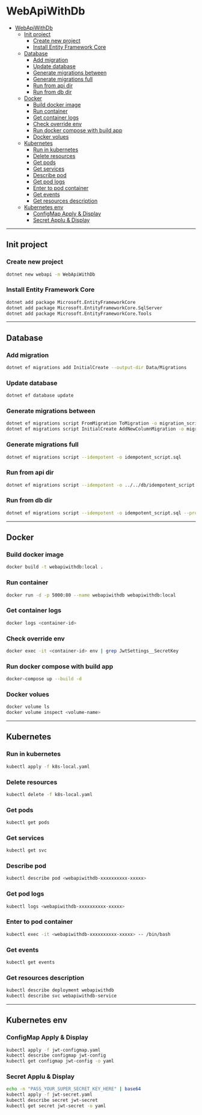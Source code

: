 # WebApiWithDb
- [WebApiWithDb](#webapiwithdb)
  - [Init project](#init-project)
    - [Create new project](#create-new-project)
    - [Install Entity Framework Core](#install-entity-framework-core)
  - [Database](#database)
    - [Add migration](#add-migration)
    - [Update database](#update-database)
    - [Generate migrations between](#generate-migrations-between)
    - [Generate migrations full](#generate-migrations-full)
    - [Run from api dir](#run-from-api-dir)
    - [Run from db dir](#run-from-db-dir)
  - [Docker](#docker)
    - [Build docker image](#build-docker-image)
    - [Run container](#run-container)
    - [Get container logs](#get-container-logs)
    - [Check override env](#check-override-env)
    - [Run docker compose with build app](#run-docker-compose-with-build-app)
    - [Docker volues](#docker-volues)
  - [Kubernetes](#kubernetes)
    - [Run in kubernetes](#run-in-kubernetes)
    - [Delete resources](#delete-resources)
    - [Get pods](#get-pods)
    - [Get services](#get-services)
    - [Describe pod](#describe-pod)
    - [Get pod logs](#get-pod-logs)
    - [Enter to pod container](#enter-to-pod-container)
    - [Get events](#get-events)
    - [Get resources description](#get-resources-description)
  - [Kubernetes env](#kubernetes-env)
    - [ConfigMap Apply \& Display](#configmap-apply--display)
    - [Secret Applu \& Display](#secret-applu--display)

---

## Init project

### Create new project
```bash
dotnet new webapi -n WebApiWithDb
```

### Install Entity Framework Core
```bash
dotnet add package Microsoft.EntityFrameworkCore
dotnet add package Microsoft.EntityFrameworkCore.SqlServer
dotnet add package Microsoft.EntityFrameworkCore.Tools
```

---

## Database
### Add migration
```bash
dotnet ef migrations add InitialCreate --output-dir Data/Migrations
```

### Update database
```bash
dotnet ef database update
```

### Generate migrations between
```bash
dotnet ef migrations script FromMigration ToMigration -o migration_script.sql
dotnet ef migrations script InitialCreate AddNewColumnMigration -o migration_script.sql
```

### Generate migrations full
```bash
dotnet ef migrations script --idempotent -o idempotent_script.sql
```

### Run from api dir
```bash
dotnet ef migrations script --idempotent -o ../../db/idempotent_script.sql
```

### Run from db dir
```bash
dotnet ef migrations script --idempotent -o idempotent_script.sql --project ../src/WebApiWithDb/WebApiWithDb.csproj
```

---

## Docker
### Build docker image 
```bash
docker build -t webapiwithdb:local .
```

### Run container
```bash
docker run -d -p 5000:80 --name webapiwithdb webapiwithdb:local
```

### Get container logs
```bash
docker logs <container-id>
```

### Check override env
```bash
docker exec -it <container-id> env | grep JwtSettings__SecretKey
```

### Run docker compose with build app
```bash
docker-compose up --build -d
```

### Docker volues 
```bash
docker volume ls
docker volume inspect <volume-name>
```
---

## Kubernetes
### Run in kubernetes
```bash
kubectl apply -f k8s-local.yaml
```

### Delete resources
```bash
kubectl delete -f k8s-local.yaml
```

### Get pods
```bash
kubectl get pods
```

### Get services
```bash
kubectl get svc
```

### Describe pod
```bash
kubectl describe pod <webapiwithdb-xxxxxxxxxx-xxxxx>
```

### Get pod logs
```bash
kubectl logs <webapiwithdb-xxxxxxxxxx-xxxxx>
```

### Enter to pod container
```bash
kubectl exec -it <webapiwithdb-xxxxxxxxxx-xxxxx> -- /bin/bash
```

### Get events
```bash
kubectl get events
```

### Get resources description
```bash
kubectl describe deployment webapiwithdb
kubectl describe svc webapiwithdb-service
```

---

## Kubernetes env

### ConfigMap Apply & Display
```bash
kubectl apply -f jwt-configmap.yaml
kubectl describe configmap jwt-config
kubectl get configmap jwt-config -o yaml
```

### Secret Applu & Display
```bash
echo -n "PASS_YOUR_SUPER_SECRET_KEY_HERE" | base64
kubectl apply -f jwt-secret.yaml
kubectl describe secret jwt-secret
kubectl get secret jwt-secret -o yaml
```